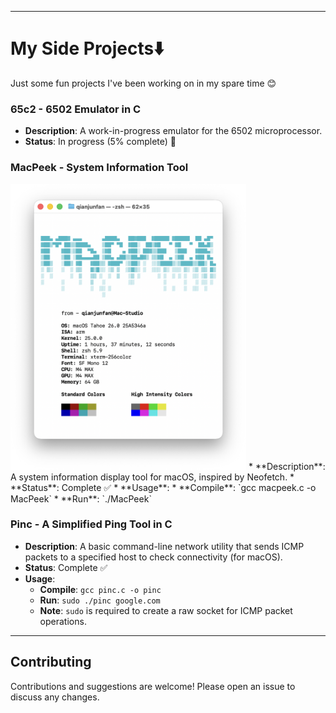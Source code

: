 ***

# My Side Projects⬇️

Just some fun projects I've been working on in my spare time 😊

### 65c2 - 6502 Emulator in C
* **Description**: A work-in-progress emulator for the 6502 microprocessor.
* **Status**: In progress (5% complete) 🚧

### MacPeek - System Information Tool
<img src="pic/MacPeek.png" width="377" height="457" alt="screenshot">
* **Description**: A system information display tool for macOS, inspired by Neofetch.
* **Status**: Complete ✅
* **Usage**:
   * **Compile**: `gcc macpeek.c -o MacPeek`
   * **Run**: `./MacPeek`

### Pinc - A Simplified Ping Tool in C
* **Description**: A basic command-line network utility that sends ICMP packets to a specified host to check connectivity (for macOS).
* **Status**: Complete ✅
* **Usage**:
    * **Compile**: `gcc pinc.c -o pinc`
    * **Run**: `sudo ./pinc google.com`
    * **Note**: `sudo` is required to create a raw socket for ICMP packet operations.
***

## Contributing
Contributions and suggestions are welcome! Please open an issue to discuss any changes.
